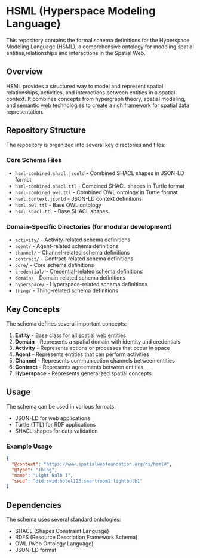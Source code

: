 # HSML (Hyperspace Modeling Language)

This repository contains the formal schema definitions for the Hyperspace Modeling Language (HSML), a comprehensive ontology for modeling spatial entities,relationships and interactions in the Spatial Web.

## Overview

HSML provides a structured way to model and represent spatial relationships, activities, and interactions between entities in a spatial context. It combines concepts from hypergraph theory, spatial modeling, and semantic web technologies to create a rich framework for spatial data representation.

## Repository Structure

The repository is organized into several key directories and files:

### Core Schema Files

- `hsml-combined.shacl.jsonld` - Combined SHACL shapes in JSON-LD format
- `hsml-combined.shacl.ttl` - Combined SHACL shapes in Turtle format
- `hsml-combined.owl.ttl` - Combined OWL ontology in Turtle format
- `hsml.context.jsonld` - JSON-LD context definitions
- `hsml.owl.ttl` - Base OWL ontology
- `hsml.shacl.ttl` - Base SHACL shapes

### Domain-Specific Directories (for modular development)

- `activity/` - Activity-related schema definitions
- `agent/` - Agent-related schema definitions
- `channel/` - Channel-related schema definitions
- `contract/` - Contract-related schema definitions
- `core/` - Core schema definitions
- `credential/` - Credential-related schema definitions
- `domain/` - Domain-related schema definitions
- `hyperspace/` - Hyperspace-related schema definitions
- `thing/` - Thing-related schema definitions

## Key Concepts

The schema defines several important concepts:

1. **Entity** - Base class for all spatial web entities
2. **Domain** - Represents a spatial domain with identity and credentials
3. **Activity** - Represents actions or processes that occur in space
4. **Agent** - Represents entities that can perform activities
5. **Channel** - Represents communication channels between entities
6. **Contract** - Represents agreements between entities
7. **Hyperspace** - Represents generalized spatial concepts

## Usage

The schema can be used in various formats:

- JSON-LD for web applications
- Turtle (TTL) for RDF applications
- SHACL shapes for data validation

### Example Usage

```json
{
  "@context": "https://www.spatialwebfoundation.org/ns/hsml#",
  "@type": "Thing",
  "name": "Light Bulb 1",
  "swid": "did:swid:hotel123:smartroom1:lightbulb1"
}
```

## Dependencies

The schema uses several standard ontologies:

- SHACL (Shapes Constraint Language)
- RDFS (Resource Description Framework Schema)
- OWL (Web Ontology Language)
- JSON-LD format


